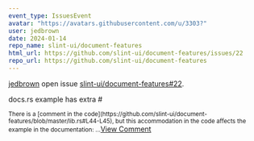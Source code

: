 ```yaml
---
event_type: IssuesEvent
avatar: "https://avatars.githubusercontent.com/u/3303?"
user: jedbrown
date: 2024-01-14
repo_name: slint-ui/document-features
html_url: https://github.com/slint-ui/document-features/issues/22
repo_url: https://github.com/slint-ui/document-features
---
```


<a href='https://github.com/jedbrown' target='_blank'>jedbrown</a> open issue <a href='https://github.com/slint-ui/document-features/issues/22' target='_blank'>slint-ui/document-features#22</a>.

<p>docs.rs example has extra #</p><small>There is a [comment in the code](https://github.com/slint-ui/document-features/blob/master/lib.rs#L44-L45), but this accommodation in the code affects the example in the documentation:...</small><a href='https://github.com/slint-ui/document-features/issues/22' target='_blank'>View Comment</a>